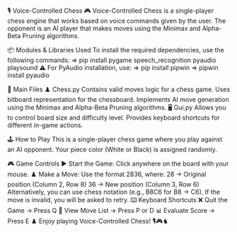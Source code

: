 🎙️ Voice-Controlled Chess 🎮
Voice-Controlled Chess is a single-player chess engine that works based on voice commands given by the user. The opponent is an AI player that makes moves using the Minimax and Alpha-Beta Pruning algorithms.

📦 Modules & Libraries Used
To install the required dependencies, use the following commands:
=> pip install pygame speech_recognition pyaudio playsound
⚠️ For PyAudio installation, use:
=> pip install pipwin
=> pipwin install pyaudio

📂 Main Files
♟️ Chess.py
Contains valid moves logic for a chess game.
Uses bitboard representation for the chessboard.
Implements AI move generation using the Minimax and Alpha-Beta Pruning algorithms.
🖥️ Gui.py
Allows you to control board size and difficulty level.
Provides keyboard shortcuts for different in-game actions.

🕹️ How to Play
This is a single-player chess game where you play against an AI opponent. Your piece color (White or Black) is assigned randomly.

🎮 Game Controls
▶ Start the Game: Click anywhere on the board with your mouse.
♟️ Make a Move:
Use the format 2836, where:
28 → Original position (Column 2, Row 8)
36 → New position (Column 3, Row 6)
Alternatively, you can use chess notation (e.g., B8C6 for B8 → C6).
If the move is invalid, you will be asked to retry.
⌨️ Keyboard Shortcuts
❌ Quit the Game → Press Q
📜 View Move List → Press P or D
📊 Evaluate Score → Press E
♟️ Enjoy playing Voice-Controlled Chess! 🎙️🎮♞
